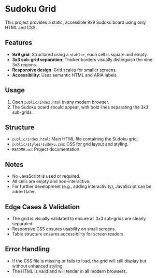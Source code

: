 # Sudoku Grid

This project provides a static, accessible 9x9 Sudoku board using only HTML and CSS.

## Features

- **9x9 grid**: Structured using a `<table>`, each cell is square and empty.
- **3x3 sub-grid separation**: Thicker borders visually distinguish the nine 3x3 regions.
- **Responsive design**: Grid scales for smaller screens.
- **Accessibility**: Uses semantic HTML and ARIA labels.

## Usage

1. Open `public/index.html` in any modern browser.
2. The Sudoku board should appear, with bold lines separating the 3x3 sub-grids.

## Structure

- `public/index.html`: Main HTML file containing the Sudoku grid.
- `public/styles/sudoku.css`: CSS for grid layout and styling.
- `README.md`: Project documentation.

## Notes

- No JavaScript is used or required.
- All cells are empty and non-interactive.
- For further development (e.g., adding interactivity), JavaScript can be added later.

## Edge Cases & Validation

- The grid is visually validated to ensure all 3x3 sub-grids are clearly separated.
- Responsive CSS ensures usability on small screens.
- Table structure ensures accessibility for screen readers.

## Error Handling

- If the CSS file is missing or fails to load, the grid will still display but without enhanced styling.
- The HTML is valid and will render in all modern browsers.